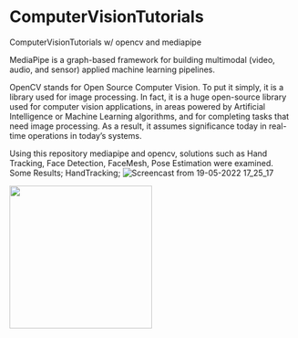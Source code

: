# ComputerVisionTutorials
ComputerVisionTutorials w/ opencv and mediapipe

MediaPipe is a graph-based framework for building multimodal (video, audio, and sensor) applied machine learning pipelines. 

OpenCV stands for Open Source Computer Vision. To put it simply, it is a library used for image processing. In fact, it is a huge open-source library used for computer vision applications, in areas powered by Artificial Intelligence or Machine Learning algorithms, and for completing tasks that need image processing. As a result, it assumes significance today in real-time operations in today’s systems. 

Using this repository mediapipe and opencv, solutions such as Hand Tracking, Face Detection, FaceMesh, Pose Estimation were examined.
Some Results;
HandTracking;
![Screencast from 19-05-2022 17_25_17](https://user-images.githubusercontent.com/75543671/169319102-e627f0f8-f31b-4c98-9617-4aac057faf3e.gif)

<img src="https://user-images.githubusercontent.com/75543671/169319102-e627f0f8-f31b-4c98-9617-4aac057faf3e.gif" width="250" height="250"/>
